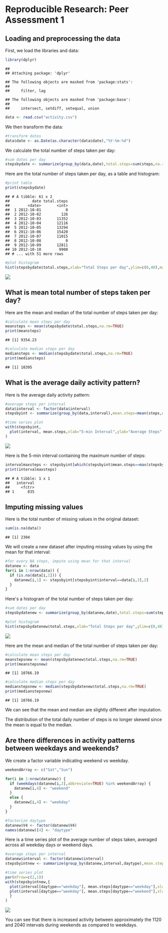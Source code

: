 # Reproducible Research: Peer Assessment 1

## Loading and preprocessing the data

First, we load the libraries and data:

```r
library(dplyr)
```

```
## 
## Attaching package: 'dplyr'
```

```
## The following objects are masked from 'package:stats':
## 
##     filter, lag
```

```
## The following objects are masked from 'package:base':
## 
##     intersect, setdiff, setequal, union
```

```r
data <- read.csv("activity.csv")
```

We then transform the data:

```r
#transform dates
data$date <- as.Date(as.character(data$date),"%Y-%m-%d")
```

We calculate the total number of steps taken per day:

```r
#sum dates per day
stepsbydate <- summarize(group_by(data,date),total.steps=sum(steps,na.rm=TRUE))
```

Here are the total number of steps taken per day, as a table and histogram:

```r
#print table
print(stepsbydate)
```

```
## # A tibble: 61 x 2
##          date total.steps
##        <date>       <int>
##  1 2012-10-01           0
##  2 2012-10-02         126
##  3 2012-10-03       11352
##  4 2012-10-04       12116
##  5 2012-10-05       13294
##  6 2012-10-06       15420
##  7 2012-10-07       11015
##  8 2012-10-08           0
##  9 2012-10-09       12811
## 10 2012-10-10        9900
## # ... with 51 more rows
```

```r
#plot histogram
hist(stepsbydate$total.steps,xlab="Total Steps per day",ylim=c(0,40),main="Total Steps per day")
```

![](PA1_template_files/figure-html/unnamed-chunk-4-1.png)<!-- -->

## What is mean total number of steps taken per day?

Here are the mean and median of the total number of steps taken per day:

```r
#calculate mean steps per day
meansteps <- mean(stepsbydate$total.steps,na.rm=TRUE)
print(meansteps)
```

```
## [1] 9354.23
```

```r
#calculate median steps per day
mediansteps <- median(stepsbydate$total.steps,na.rm=TRUE)
print(mediansteps)
```

```
## [1] 10395
```

## What is the average daily activity pattern?

Here is the average daily activity pattern:

```r
#average steps per interval
data$interval <- factor(data$interval)
stepsbyint <- summarize(group_by(data,interval),mean.steps=mean(steps,na.rm=TRUE))

#time series plot
with(stepsbyint,
  plot(interval, mean.steps,xlab="5-min Interval",ylab="Average Steps",main="Average steps per interval",type="l")
)
```

![](PA1_template_files/figure-html/unnamed-chunk-6-1.png)<!-- -->

Here is the 5-min interval containing the maximum number of steps:

```r
intervalmaxsteps <- stepsbyint[which(stepsbyint$mean.steps==max(stepsbyint$mean.steps)),1]
print(intervalmaxsteps)
```

```
## # A tibble: 1 x 1
##   interval
##     <fctr>
## 1      835
```

## Imputing missing values

Here is the total number of missing values in the original dataset:

```r
sum(is.na(data))
```

```
## [1] 2304
```

We will create a new dataset after imputing missing values by using the mean for that interval:

```r
#for every NA steps, impute using mean for that interval
datanew <- data
for(i in 1:nrow(data)) {
  if (is.na(data[i,1])) {
    datanew[i,1] <- stepsbyint[stepsbyint$interval==data[i,3],2]
  }
}
```

Here's a histogram of the total number of steps taken per day:

```r
#sum dates per day
stepsbydatenew <- summarize(group_by(datanew,date),total.steps=sum(steps,na.rm=TRUE))

#plot histogram
hist(stepsbydatenew$total.steps,xlab="Total Steps per day",ylim=c(0,40),main="Total Steps per day (imputed data set)")
```

![](PA1_template_files/figure-html/unnamed-chunk-10-1.png)<!-- -->

Here are the mean and median of the total number of steps taken per day:

```r
#calculate mean steps per day
meanstepsnew <- mean(stepsbydatenew$total.steps,na.rm=TRUE)
print(meanstepsnew)
```

```
## [1] 10766.19
```

```r
#calculate median steps per day
medianstepsnew <- median(stepsbydatenew$total.steps,na.rm=TRUE)
print(medianstepsnew)
```

```
## [1] 10766.19
```

We can see that the mean and median are slightly different after imputation.

The distribution of the total daily number of steps is no longer skewed since the mean is equal to the median.

## Are there differences in activity patterns between weekdays and weekends?

We create a factor variable indicating weekend vs weekday.


```r
weekendArray <- c("Sat","Sun")

for(i in 1:nrow(datanew)) {
  if (weekdays(datanew[i,2],abbreviate=TRUE) %in% weekendArray) {
    datanew[i,4] <- "weekend"
  }
  else {
    datanew[i,4] <- "weekday"
  }
}

#factorize daytype
datanew$V4 <- factor(datanew$V4)
names(datanew)[4] <- "daytype"
```

Here is a time series plot of the average number of steps taken, averaged across all weekday days or weekend days.


```r
#average steps per interval
datanew$interval <- factor(datanew$interval)
stepsbyintnew <- summarize(group_by(datanew,interval,daytype),mean.steps=mean(steps,na.rm=TRUE))

#time series plot
par(mfrow=c(2,1))
with(stepsbyintnew,{
  plot(interval[daytype=="weekday"], mean.steps[daytype=="weekday"],xlab="5-min Interval",ylab="Average Steps",main="Weekdays",type="l")
  plot(interval[daytype=="weekday"], mean.steps[daytype=="weekend"],xlab="5-min Interval",ylab="Average Steps",main="Weekends",type="l")
  }
)
```

![](PA1_template_files/figure-html/unnamed-chunk-13-1.png)<!-- -->

You can see that there is increased activity between approximately the 1120 and 2040 intervals during weekends as compared to weekdays.
